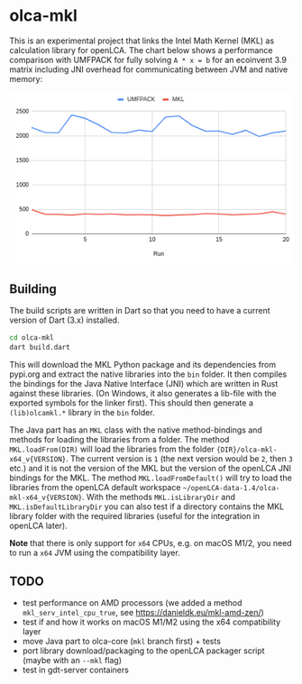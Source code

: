 # olca-mkl

This is an experimental project that links the Intel Math Kernel (MKL) as calculation library for openLCA. The chart below shows a performance comparison with UMFPACK for fully solving `A * x = b` for an ecoinvent 3.9 matrix including JNI overhead for communicating between JVM and native memory:

![Performance comparison UMFPACK vs MKL](./performance.png)

## Building

The build scripts are written in Dart so that you need to have a current version of Dart (3.x) installed.

```bash
cd olca-mkl
dart build.dart
```

This will download the MKL Python package and its dependencies from pypi.org and extract the native libraries into the `bin` folder. It then compiles the bindings for the Java Native Interface (JNI) which are written in Rust against these libraries. (On Windows, it also generates a lib-file with the exported symbols for the linker first). This should then generate a `(lib)olcamkl.*` library in the `bin` folder.

The Java part has an `MKL` class with the native method-bindings and methods for loading the libraries from a folder. The method `MKL.loadFrom(DIR)` will load the libraries from the folder `{DIR}/olca-mkl-x64_v{VERSION}`. The current version is `1` (the next version would be `2`, then `3` etc.) and it is not the version of the MKL but the version of the openLCA JNI bindings for the MKL. The method `MKL.loadFromDefault()` will try to load the libraries from the openLCA default workspace `~/openLCA-data-1.4/olca-mkl-x64_v{VERSION}`. With the methods `MKL.isLibraryDir` and `MKL.isDefaultLibraryDir` you can also test if a directory contains the MKL library folder with the required libraries (useful for the integration in openLCA later).

**Note** that there is only support for `x64` CPUs, e.g.  on macOS M1/2, you need to run a `x64` JVM using the compatibility layer.

## TODO

* test performance on AMD processors (we added a method `mkl_serv_intel_cpu_true`, see https://danieldk.eu/mkl-amd-zen/)
* test if and how it works on macOS M1/M2 using the x64 compatibility layer
* move Java part to olca-core (`mkl` branch first) + tests
* port library download/packaging to the openLCA packager script (maybe with an `--mkl` flag)
* test in gdt-server containers
